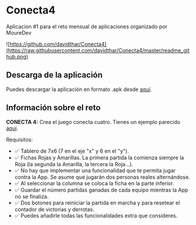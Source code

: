 # Conecta4
Aplicacion #1 para el reto mensual de aplicaciones organizado por MoureDev

![https://github.com/davidthar/Conecta4](https://raw.githubusercontent.com/davidthar/Conecta4/master/readme_github.png)

## Descarga de la aplicación
Puedes descargar la aplicación en formato .apk desde [aquí](https://github.com/davidthar/Conecta4/raw/master/conecta4_davidthar.apk).

## Información sobre el reto
**CONECTA 4:** Crea el juego conecta cuatro. Tienes un ejemplo parecido [aquí](https://solitariosonline.es/conecta-4). 

Requisitos:

* ✅ Tablero de 7x6 (7 en el eje "x" y 6 en el "y").
* ✅ Fichas Rojas y Amarillas. La primera partida la comienza siempre la Roja (la segunda la Amarilla, la tercera la Roja...).
* ✅ No hay que implementar una funcionalidad que te permita jugar contra la App. Se asume que jugarán dos personas reales alternándose.
* ✅ Al seleccionar la columna se coloca la ficha en la parte inferior.
* ✅ Guardar el número partidas ganadas de cada equipo mientras la App no se finaliza.
* ✅ Dos botones para reiniciar la partida en marcha y para resetear el contador de victorias y derrotas.
* ✅ Puedes añadirle todas las funcionalidades extra que consideres.
